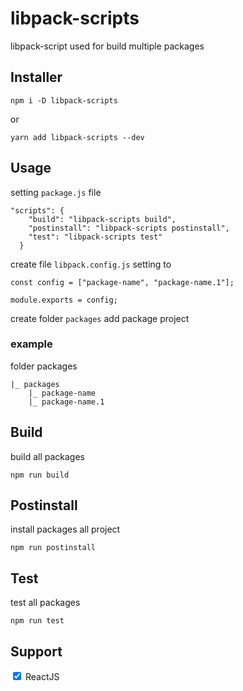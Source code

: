 # libpack-scripts

libpack-script used for build multiple packages

## Installer

`npm i -D libpack-scripts`

or

`yarn add libpack-scripts --dev`

## Usage

setting `package.js` file

```
"scripts": {
    "build": "libpack-scripts build",
    "postinstall": "libpack-scripts postinstall",
    "test": "libpack-scripts test"
  }
```

create file `libpack.config.js` setting to

```
const config = ["package-name", "package-name.1"];

module.exports = config;
```

create folder `packages` add package project

### example

folder packages

```
|_ packages
    |_ package-name
    |_ package-name.1
```

## Build

build all packages

`npm run build`

## Postinstall

install packages all project

`npm run postinstall`

## Test

test all packages

`npm run test`

## Support

<input type="checkbox" name="vehicle1" value="react" checked /> ReactJS
